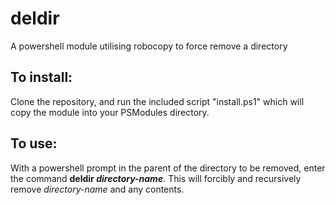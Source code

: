 # deldir
A powershell module utilising robocopy to force remove a directory

## To install:
Clone the repository, and run the included script "install.ps1" which will copy the module into your PSModules directory.

## To use:
With a powershell prompt in the parent of the directory to be removed, enter the command **deldir *directory-name***. This will forcibly and recursively remove *directory-name* and any contents.

